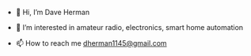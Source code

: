 - 👋 Hi, I’m Dave Herman
- 👀 I’m interested in amateur radio, electronics, smart home automation

- 📫 How to reach me dherman1145@gmail.com

<!---
dherman1145/dherman1145 is a ✨ special ✨ repository because its `README.md` (this file) appears on your GitHub profile.
You can click the Preview link to take a look at your changes.
--->
